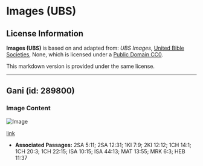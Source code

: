# Images (UBS)

## License Information

**Images (UBS)** is based on and adapted from: _UBS Images_, [United Bible Societies](https://unitedbiblesocieties.org/), None, which is licensed under a [Public Domain CC0](https://creativecommons.org/public-domain/cc0/).

This markdown version is provided under the same license.



--------------------------------

## Gani (id: 289800)

### Image Content

![Image](https://cdn.aquifer.bible/aquifer-content/resources/Media/WEB-0374_saw.jpg)

[link](https://cdn.aquifer.bible/aquifer-content/resources/Media/WEB-0374_saw.jpg)

* **Associated Passages:** 2SA 5:11; 2SA 12:31; 1KI 7:9; 2KI 12:12; 1CH 14:1; 1CH 20:3; 1CH 22:15; ISA 10:15; ISA 44:13; MAT 13:55; MRK 6:3; HEB 11:37

